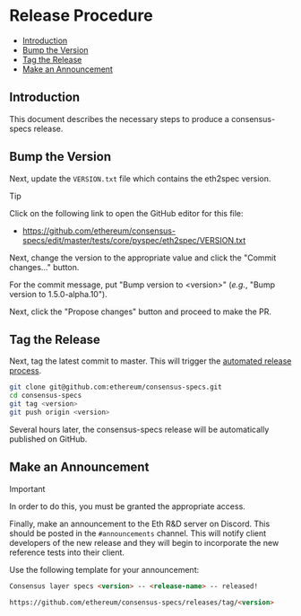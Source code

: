 # Release Procedure

<!-- mdformat-toc start --slug=github --no-anchors --maxlevel=6 --minlevel=2 -->

- [Introduction](#introduction)
- [Bump the Version](#bump-the-version)
- [Tag the Release](#tag-the-release)
- [Make an Announcement](#make-an-announcement)

<!-- mdformat-toc end -->

## Introduction

This document describes the necessary steps to produce a consensus-specs
release.

## Bump the Version

Next, update the `VERSION.txt` file which contains the eth2spec version.

> [!TIP]
> Click on the following link to open the GitHub editor for this file:
>
> - https://github.com/ethereum/consensus-specs/edit/master/tests/core/pyspec/eth2spec/VERSION.txt

Next, change the version to the appropriate value and click the "Commit
changes..." button.

For the commit message, put "Bump version to \<version>" (_e.g._, "Bump version
to 1.5.0-alpha.10").

Next, click the "Propose changes" button and proceed to make the PR.

## Tag the Release

Next, tag the latest commit to master. This will trigger the
[automated release process](../../.github/workflows/release.yml).

```bash
git clone git@github.com:ethereum/consensus-specs.git
cd consensus-specs
git tag <version>
git push origin <version>
```

Several hours later, the consensus-specs release will be automatically published
on GitHub.

## Make an Announcement

> [!IMPORTANT]
> In order to do this, you must be granted the appropriate access.

Finally, make an announcement to the Eth R&D server on Discord. This should be
posted in the `#announcements` channel. This will notify client developers of
the new release and they will begin to incorporate the new reference tests into
their client.

Use the following template for your announcement:

```markdown
Consensus layer specs <version> -- <release-name> -- released!

https://github.com/ethereum/consensus-specs/releases/tag/<version>
```
